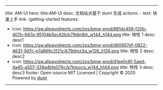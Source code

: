 <!--
 * @Author: zhaoliang
 * @Date: 2023-02-28 20:52:38
 * @LastEditTime: 2023-03-01 13:39:48
 * @LastEditors: suyi
 * @Description: 如果代码不是为了制造bug，那将毫无意义
 * @FilePath: \test-uui\docs\index.md
 * 菩提本无树，明镜亦非台。本来无一物，何处惹尘埃
-->
---
title: AM-UI
hero:
  title:AM-UI
  desc: 文档站点基于 dumi 生成
  actions:
    - text: 快速上手
      link: /getting-started
features:
  - icon: https://gw.alipayobjects.com/zos/bmw-prod/881dc458-f20b-407b-947a-95104b5ec82b/k79dm8ih_w144_h144.png
    title: 特性 1
    desc: desc1
  - icon: https://gw.alipayobjects.com/zos/bmw-prod/d60657df-0822-4631-9d7c-e7a869c2f21c/k79dmz3q_w126_h126.png
    title: 特性 2
    desc: desc2
  - icon: https://gw.alipayobjects.com/zos/bmw-prod/d1ee0c6f-5aed-4a45-a507-339a4bfe076c/k7bjsocq_w144_h144.png
    title: 特性 3
    desc: desc3
footer: Open-source MIT Licensed | Copyright © 2020<br />Powered by [dumi](https://d.umijs.org)
---
